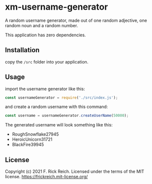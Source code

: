 # xm-username-generator

A random username generator, made out of one random adjective, one random noun and a random number.

This application has zero dependencies.

## Installation

copy the `/src` folder into your application.

## Usage

import the username generator like this:

```js
const usernameGenerator = require('./src/index.js');
```

and create a random username with this command:

```js
const username = usernameGenerator.createUserName(50000);
```

The generated username will look something like this:
- RoughSnowflake27945
- HeroicUnicorn31721
- BlackFire39945

## License
Copyright (c) 2021 F. Rick Reich. Licensed under the terms of the MIT license. https://frickreich.mit-license.org/
